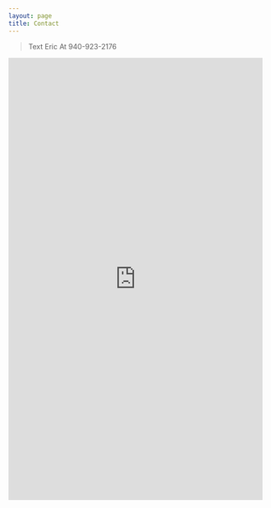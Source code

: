 ```yaml
---
layout: page
title: Contact
---
```


> Text Eric At
> 940-923-2176

<iframe src="https://docs.google.com/forms/d/e/1FAIpQLSe9RuOa_-bfXwZUfua51vCXM2lHq6WdgqIKpS_OIPsV3k9GOg/viewform?embedded=true" width="100%" height="876" frameborder="0" marginheight="0" marginwidth="0">Loading…</iframe>
